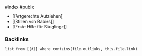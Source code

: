#index #public

- [[Artgerechte Aufziehen]]
- [[Stillen von Babies]]
- [[Erste Hilfe für Säuglinge]]


### Backlinks
```dataview 
list from [[#]] where contains(file.outlinks, this.file.link)
```

